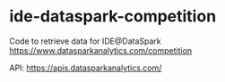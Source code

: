 # ide-dataspark-competition

Code to retrieve data for IDE@DataSpark https://www.datasparkanalytics.com/competition

API: https://apis.datasparkanalytics.com/
